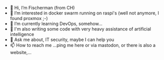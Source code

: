 
- 👋 Hi, I’m Fischerman (from CH)
- 👀 I’m interested in docker swarm running on raspi's (well not anymore, I found proxmox ;-)
- 🌱 I’m currently learning DevOps, somehow...
- 🔏 I'm also writing some code with very heavy assistance of artificial intelligence
- 💬 Ask me about, IT security, maybe I can help you 
- 📫 How to reach me ...ping me here or via mastodon, or there is also a website,...


<!---
FischermanCH/FischermanCH is a ✨ special ✨ repository because its `README.md` (this file) appears on your GitHub profile.
You can click the Preview link to take a look at your changes.
--->
